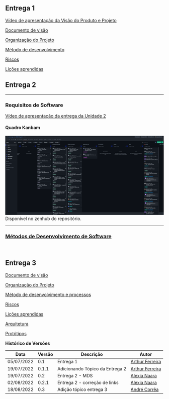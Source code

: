 
## Entrega 1
[Vídeo de apresentação da Visão do Produto e Projeto](https://drive.google.com/file/d/1eL-pX9ZtqTw1kxzvs4oMRPZgEVu55U2g/view?usp=sharing)

[Documento de visão](visao.md)

[Organização do Projeto](org_proj.md)

[Método de desenvolvimento](ciclos.md)

[Riscos](riscos.md)

[Lições aprendidas](licoes_aprendidas.md)

## Entrega 2
----------
### Requisitos de Software

[Vídeo de apresentação da entrega da Unidade 2](https://https://drive.google.com/file/d/1eL-pX9ZtqTw1kxeqhgj2W4x3wrRPZg4wqeVu55t22g/view?usp=sharing)

#### Quadro Kanbam

![QuadroKanban](./imagens/QuadroKanbam.png)
Disponível no zenhub do repositório.

----------

### [Métodos de Desenvolvimento de Software](dojo.md)

<!-- <span style="color:red">por favor, criem uma outra página específica para esse material. Deixem aqui, apenas os vídeos</span>.
<span style="color:red">outra supgestão: coloquem aqui, os links das outras páginas onde as entregas estão detalhadas. Ou seja: entrega 1: link para o Visão, etc,. Entrega 2: link para esse material, etc.</span>. -->
<br>

## Entrega 3

[Documento de visão](visao.md)

[Organização do Projeto](org_proj.md)

[Método de desenvolvimento e processos](ciclos.md)

[Riscos](riscos.md)

[Lições aprendidas](licoes_aprendidas.md)

[Arquitetura](arquitetura.md)

[Protótipos](prototipos.md)


**Histórico de Versões**

| Data       | Versão | Descrição                       | Autor                                                         |
| ---------- | ------ | ------------------------------- | ------------------------------------------------------------- |
| 05/07/2022 | 0.1    | Entrega 1                       | [Arthur Ferreira](https://github.com/ArthurFerreiraRodrigues) |
| 19/07/2022 | 0.1.1  | Adicionando Tópico da Entrega 2 | [Arthur Ferreira](https://github.com/ArthurFerreiraRodrigues) |
| 19/07/2022 | 0.2    | Entrega 2 - MDS                 | [Alexia Naara](https://github.com/alexianaa)                  |
| 02/08/2022 | 0.2.1  | Entrega 2 - correção de links   | [Alexia Naara](https://github.com/alexianaa)                  |
| 18/08/2022 | 0.3    | Adição tópico entrega 3         | [André Corrêa](https://github.com/dartmol203)                 |
